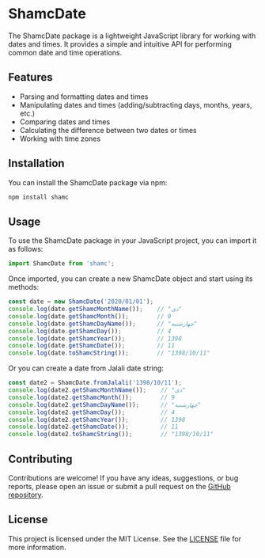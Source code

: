 # ShamcDate

The ShamcDate package is a lightweight JavaScript library for working with dates and times. It provides a simple and intuitive API for performing common date and time operations.

## Features

- Parsing and formatting dates and times
- Manipulating dates and times (adding/subtracting days, months, years, etc.)
- Comparing dates and times
- Calculating the difference between two dates or times
- Working with time zones

## Installation

You can install the ShamcDate package via npm:

```bash
npm install shamc
```

## Usage

To use the ShamcDate package in your JavaScript project, you can import it as follows:

```javascript
import ShamcDate from 'shamc';
```

Once imported, you can create a new ShamcDate object and start using its methods:

```javascript
const date = new ShamcDate('2020/01/01');
console.log(date.getShamcMonthName());    // "دی"
console.log(date.getShamcMonth());        // 9
console.log(date.getShamcDayName());      // "چهارشنبه"
console.log(date.getShamcDay());          // 4
console.log(date.getShamcYear());         // 1398
console.log(date.getShamcDate());         // 11
console.log(date.toShamcString());        // "1398/10/11"
```

Or you can create a date from Jalali date string:

```javascript
const date2 = ShamcDate.fromJalali('1398/10/11');
console.log(date2.getShamcMonthName());    // "دی"
console.log(date2.getShamcMonth());        // 9
console.log(date2.getShamcDayName());      // "چهارشنبه"
console.log(date2.getShamcDay());          // 4
console.log(date2.getShamcYear());         // 1398
console.log(date2.getShamcDate());         // 11
console.log(date2.toShamcString());        // "1398/10/11"
```

## Contributing

Contributions are welcome! If you have any ideas, suggestions, or bug reports, please open an issue or submit a pull request on the [GitHub repository](https://github.com/pmahdicheraghi/shamc).

## License

This project is licensed under the MIT License. See the [LICENSE](https://github.com/pmahdicheraghi/shamc/LICENSE) file for more information.
